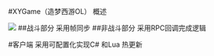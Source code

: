 #XYGame（造梦西游OL）  概述

![](http://git.oschina.net/dreamyouxi/XYGame/raw/master/%E8%AE%BE%E8%AE%A1%E6%96%87%E6%A1%A3/IMG_0741.jpg?dir=0&filepath=%E8%AE%BE%E8%AE%A1%E6%96%87%E6%A1%A3%2FIMG_0741.jpg&oid=b7e460b9bc6229cef5132a7dea653ea2ebece2d1&sha=81f660dacd6d91de8bb8eb8627aba93231beb639)
##战斗部分 
    采用帧同步
##非战斗部分 
    采用RPC回调完成逻辑


#客户端
采用可配置化实现C# 和Lua 热更新